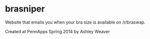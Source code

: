 brasniper
=========

Website that emails you when your bra size is available on /r/braswap.

Created at PennApps Spring 2014 by Ashley Weaver
